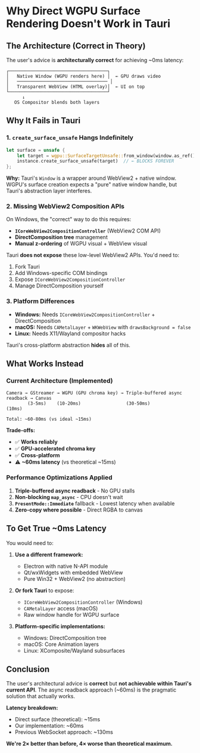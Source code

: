 # Why Direct WGPU Surface Rendering Doesn't Work in Tauri

## The Architecture (Correct in Theory)

The user's advice is **architecturally correct** for achieving ~0ms latency:

```
┌─────────────────────────────────────┐
│   Native Window (WGPU renders here) │  ← GPU draws video
│   ────────────────────────────────── │
│   Transparent WebView (HTML overlay)│  ← UI on top
└─────────────────────────────────────┘
      ↓
   OS Compositor blends both layers
```

## Why It Fails in Tauri

### 1. `create_surface_unsafe` Hangs Indefinitely

```rust
let surface = unsafe {
    let target = wgpu::SurfaceTargetUnsafe::from_window(window.as_ref())?;
    instance.create_surface_unsafe(target)  // ← BLOCKS FOREVER
};
```

**Why:** Tauri's `Window` is a wrapper around WebView2 + native window. WGPU's surface creation expects a "pure" native window handle, but Tauri's abstraction layer interferes.

### 2. Missing WebView2 Composition APIs

On Windows, the "correct" way to do this requires:
- **`ICoreWebView2CompositionController`** (WebView2 COM API)
- **DirectComposition tree** management
- **Manual z-ordering** of WGPU visual + WebView visual

Tauri **does not expose** these low-level WebView2 APIs. You'd need to:
1. Fork Tauri
2. Add Windows-specific COM bindings
3. Expose `ICoreWebView2CompositionController`
4. Manage DirectComposition yourself

### 3. Platform Differences

- **Windows:** Needs `ICoreWebView2CompositionController` + DirectComposition
- **macOS:** Needs `CAMetalLayer` + `WKWebView` with `drawsBackground = false`
- **Linux:** Needs X11/Wayland compositor hacks

Tauri's cross-platform abstraction **hides** all of this.

## What Works Instead

### Current Architecture (Implemented)

```
Camera → GStreamer → WGPU (GPU chroma key) → Triple-buffered async readback → Canvas
        (3-5ms)    (10-20ms)                 (30-50ms)                      (10ms)
        
Total: ~60-80ms (vs ideal ~15ms)
```

**Trade-offs:**
- ✅ **Works reliably**
- ✅ **GPU-accelerated chroma key**
- ✅ **Cross-platform**
- ⚠️ **~60ms latency** (vs theoretical ~15ms)

### Performance Optimizations Applied

1. **Triple-buffered async readback** - No GPU stalls
2. **Non-blocking `map_async`** - CPU doesn't wait
3. **`PresentMode::Immediate`** fallback - Lowest latency when available
4. **Zero-copy where possible** - Direct RGBA to canvas

## To Get True ~0ms Latency

You would need to:

1. **Use a different framework:**
   - Electron with native N-API module
   - Qt/wxWidgets with embedded WebView
   - Pure Win32 + WebView2 (no abstraction)

2. **Or fork Tauri** to expose:
   - `ICoreWebView2CompositionController` (Windows)
   - `CAMetalLayer` access (macOS)
   - Raw window handle for WGPU surface

3. **Platform-specific implementations:**
   - Windows: DirectComposition tree
   - macOS: Core Animation layers
   - Linux: XComposite/Wayland subsurfaces

## Conclusion

The user's architectural advice is **correct** but **not achievable within Tauri's current API**. The async readback approach (~60ms) is the pragmatic solution that actually works.

**Latency breakdown:**
- Direct surface (theoretical): ~15ms
- Our implementation: ~60ms
- Previous WebSocket approach: ~130ms

**We're 2× better than before, 4× worse than theoretical maximum.**

